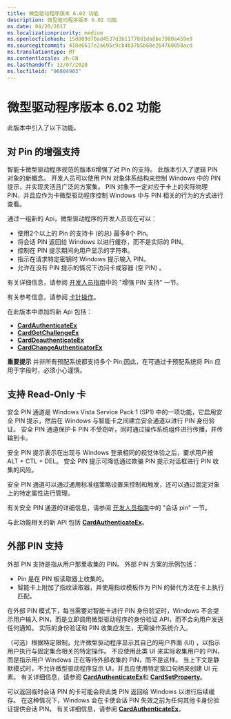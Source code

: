 ```yaml
---
title: 微型驱动程序版本 6.02 功能
description: 微型驱动程序版本 6.02 功能
ms.date: 04/20/2017
ms.localizationpriority: medium
ms.openlocfilehash: 15d009d70ad4537d3b11778d1da8be7980a459e9
ms.sourcegitcommit: 418e6617e2a695c9cb4b37b5b60e264760858acd
ms.translationtype: MT
ms.contentlocale: zh-CN
ms.lasthandoff: 12/07/2020
ms.locfileid: "96804903"
---
```

# <a name="minidriver-version-602-features"></a>微型驱动程序版本 6.02 功能


此版本中引入了以下功能。

## <a name="span-idenhanced_support_for_pinsspanspan-idenhanced_support_for_pinsspanspan-idenhanced_support_for_pinsspanenhanced-support-for-pins"></a><span id="Enhanced_Support_for_PINs"></span><span id="enhanced_support_for_pins"></span><span id="ENHANCED_SUPPORT_FOR_PINS"></span>对 Pin 的增强支持


智能卡微型驱动程序规范的版本6增强了对 Pin 的支持。 此版本引入了逻辑 PIN 对象的新概念。 开发人员可以使用 PIN 对象体系结构来控制 Windows 中的 PIN 提示，并实现灵活且广泛的方案集。 PIN 对象不一定对应于卡上的实际物理 PIN，并且应作为卡微型驱动程序控制 Windows 中与 PIN 相关的行为的方式进行查看。

通过一组新的 Api，微型驱动程序的开发人员现在可以：

-   使用2个以上的 Pin 的支持卡 (的总) 最多8个 Pin。
-   将会话 PIN 返回给 Windows 以进行缓存，而不是实际的 PIN。
-   控制在 PIN 提示期间向用户显示的字符串。
-   指示在请求特定密钥时 Windows 提示输入 PIN。
-   允许在没有 PIN 提示的情况下访问卡或容器 (空 PIN) 。

有关详细信息，请参阅 [开发人员指南](developer-guidelines.md)中的 "增强 PIN 支持" 一节。

有关参考信息，请参阅 [卡针操作](card-pin-operations.md)。

在此版本中添加的新 Api 包括：

-   [**CardAuthenticateEx**](/previous-versions/dn468703(v=vs.85))
-   [**CardGetChallengeEx**](/previous-versions/dn468724(v=vs.85))
-   [**CardDeauthenticateEx**](/previous-versions/dn468713(v=vs.85))
-   [**CardChangeAuthenticatorEx**](/previous-versions/dn468706(v=vs.85))

**重要提示**  并非所有预配系统都支持多个 Pin;因此，在可通过卡预配系统将 Pin 应用于字段时，必须小心谨慎。

 

## <a name="span-idsupport_for_read-only_cardsspanspan-idsupport_for_read-only_cardsspanspan-idsupport_for_read-only_cardsspansupport-for-read-only-cards"></a><span id="Support_for_Read-Only_Cards"></span><span id="support_for_read-only_cards"></span><span id="SUPPORT_FOR_READ-ONLY_CARDS"></span>支持 Read-Only 卡


安全 PIN 通道是 Windows Vista Service Pack 1 (SP1) 中的一项功能，它启用安全 PIN 提示，然后在 Windows 与智能卡之间建立安全通道以进行 PIN 身份验证。 安全 PIN 通道保护卡 PIN 不受窃听，同时通过操作系统组件进行传播，并传输到卡。

安全 PIN 提示表示在出现与 Windows 登录相同的视觉体验之后，要求用户按 ALT + CTL + DEL。 安全 PIN 提示可降低通过欺骗 PIN 提示对话框进行 PIN 收集的风险。

安全 PIN 通道可以通过通用标准组策略设置来控制和触发，还可以通过固定对象上的特定属性进行管理。

有关安全 PIN 通道的详细信息，请参阅 [开发人员指南](developer-guidelines.md)中的 "会话 pin" 一节。

与此功能相关的新 API 包括 [**CardAuthenticateEx**](/previous-versions/dn468703(v=vs.85))。

## <a name="span-id_external_pin_supportspanspan-id_external_pin_supportspanspan-id_external_pin_supportspan-external-pin-support"></a><span id="_External_PIN_Support"></span><span id="_external_pin_support"></span><span id="_EXTERNAL_PIN_SUPPORT"></span> 外部 PIN 支持


外部 PIN 支持是指从用户那里收集的 PIN。 外部 PIN 方案的示例包括：

-   Pin 是在 PIN 板读取器上收集的。
-   智能卡上附加了指纹读取器，并使用指纹模板作为 PIN 的替代方法在卡上执行匹配。

在外部 PIN 模式下，每当需要对智能卡进行 PIN 身份验证时，Windows 不会提示用户输入 PIN，而是立即调用微型驱动程序的身份验证 API，而不会向用户发送任何通知。 实际的身份验证和 PIN 收集应发生，无需操作系统介入。

（可选）根据特定限制，允许微型驱动程序显示其自己的用户界面 (UI) ，以指示用户执行与固定集合相关的特定操作。 不应使用此类 UI 来实际收集用户的 PIN，而是指示用户 Windows 正在等待外部收集的 PIN，而不是这样。 当上下文是静默模式时，不允许微型驱动程序显示 UI，并且应使用特定窗口句柄来创建 UI 元素。 有关详细信息，请参阅 [**CardAuthenticateEx**](/previous-versions/dn468703(v=vs.85))和 [**CardSetProperty**](/previous-versions/dn468740(v=vs.85))。

可以返回临时会话 PIN 的卡可能会将此类 PIN 返回给 Windows 以进行后续缓存。 在这种情况下，Windows 会在卡使会话 PIN 失效之前为任何其他卡身份验证提供会话 PIN。 有关详细信息，请参阅 [**CardAuthenticateEx**](/previous-versions/dn468703(v=vs.85))。

 

